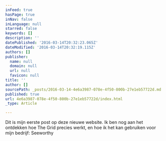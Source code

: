 ```yaml
---
inFeed: true
hasPage: true
inNav: false
inLanguage: null
starred: false
keywords: []
description: ''
datePublished: '2016-03-14T20:32:23.065Z'
dateModified: '2016-03-14T20:32:19.115Z'
authors: []
publisher:
  name: null
  domain: null
  url: null
  favicon: null
title: ''
author: []
sourcePath: _posts/2016-03-14-4e6a3987-078e-4f50-800b-27e1eb57722d.md
published: true
url: 4e6a3987-078e-4f50-800b-27e1eb57722d/index.html
_type: Article

---
```

Dit is mijn eerste post op deze nieuwe website. Ik ben nog aan het ontdekken hoe The Grid precies werkt, en hoe ik het kan gebruiken voor mijn bedrijf: Seeworthy